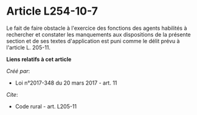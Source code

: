 # Article L254-10-7

Le fait de faire obstacle à l'exercice des fonctions des agents habilités à rechercher et constater les manquements aux
dispositions de la présente section et de ses textes d'application est puni comme le délit prévu à l'article L. 205-11.

**Liens relatifs à cet article**

_Créé par_:

  - Loi n°2017-348 du 20 mars 2017 - art. 11

_Cite_:

  - Code rural - art. L205-11
